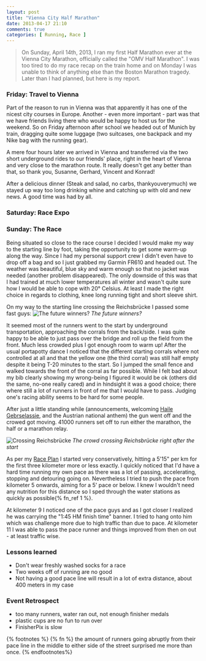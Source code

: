 ```yaml
---
layout: post
title: "Vienna City Half Marathon"
date: 2013-04-17 21:10
comments: true
categories: [ Running, Race ]
---
```

> On Sunday, April 14th, 2013, I ran my first Half Marathon ever at the Vienna
> City Marathon, officially called the "OMV Half Marathon". I was too tired to do my
> race recap on the train home and on Monday I was unable to think of anything else
> than the Boston Marathon tragedy. Later than I had planned, but here is my report.

### Friday: Travel to Vienna ###
Part of the reason to run in Vienna was that apparently it has one of the nicest city
courses in Europe. Another - even more important - part was that we have friends living
there who would be happy to host us for the weekend. So on Friday afternoon
after school we headed out of Munich by train, dragging quite some luggage (two
suitcases, one backpack and my Nike bag with the running gear).

A mere four hours later we arrived in Vienna and transferred via the two short underground rides
to our friends' place, right in the heart of Vienna and very close to the marathon route. 
It really doesn't get any better than that, so thank you, Susanne, Gerhard, Vincent and Konrad!

After a delicious dinner (Steak and salad, no carbs, thankyouverymuch) we stayed up way too long
drinking whine and catching up with old and new news. A good time was had by all.

<!-- more -->

### Saturday: Race Expo ###


### Sunday: The Race ###
Being situated so close to the race course I decided I would make my way to the starting line by foot,
taking the opportunity to get some warm-up along the way. Since I had my personal support crew I didn't even
have to drop off a bag and so I just grabbed my Garmin FR610 and headed out. The weather was beautiful, blue
sky and warm enough so that no jacket was needed (another problem disappeared).
The only downside of this was that I had trained at much lower temperatures all winter and wasn't quite sure 
how I would be able to cope with 20&deg; Celsius. At least I made the right choice in regards to clothing,
knee long running tight and short sleeve shirt.

On my way to the starting line crossing the Reichsbr&uuml;cke I passed some fast guys:
![The future winners?](http://assets.runbikeco.de/vcm-warmup.jpg)
_The future winners?_

It seemed most of the runners went to the start by underground transportation, approaching the corrals from the 
back/side. I was quite happy to be able to just pass over the bridge and roll up the field from the front. Much less
crowded plus I got enough room to warm up! After the usual portapotty dance I noticed that the different starting
corrals where not controlled at all and that the yellow one (the third corral) was still half empty despite it being
T-20 minutes to the start. So I jumped the small fence and walked towards the front of the corral as far possible.
While I felt bad about my bib clearly showing my wrong-being I figured it would
be ok (others did the same, no-one really cared) and in hindsight it was a good
choice; there where still a lot of runners in front of me that I would have to pass. Judging one's racing ability seems
to be hard for some people.

After just a little standing while (announcements, welcoming [Haile Gebrselassie](http://en.wikipedia.org/wiki/Haile_Gebrselassie),
and the Austrian national anthem) the gun went off and the crowed got moving. 41000 runners set off to run
either the marathon, the half or a marathon relay. 

![Crossing Reichsbr&uuml;cke](http://assets.runbikeco.de/vcm-start.jpg)
_The crowd crossing Reichsbr&uuml;cke right after the start_

As per my [Race Plan](/blog/2013-04-11-strategy-for-a-half-marathon/) I started very conservatively,
hitting a 5'15" per km for the first three kilometer more or less exactly. I quickly noticed that I'd have
a hard time running my own pace as there was a lot of passing, accelerating, stopping and detouring going on.
Nevertheless I tried to push the pace from kilometer 5 onwards, aiming for a 5' pace or below. I knew I wouldn't 
need any nutrition for this distance so I sped through the water stations as quickly as possible{% fn_ref 1 %}.

At kilometer 9 I noticed one of the pace guys and as I got closer I realized he was carrying the "1:45 HM finish time"
banner. I tried to hang onto him which was challenge more due to high traffic than due to pace. At kilometer 11 I 
was able to pass the pace runner and things improved from then on out - at least traffic wise.




### Lessons learned ###
* Don't wear freshly washed socks for a race
* Two weeks off of running are no good
* Not having a good pace line will result in a lot of extra distance, about 400 meters in my case

### Event Retrospect ###
* too many runners, water ran out, not enough finisher medals
* plastic cups are no fun to run over
* FinisherPix is slow

{% footnotes %}
  {% fn %} the amount of runners going abruptly from their pace line in the middle to either
  side of the street surprised me more than once.
{% endfootnotes%}
